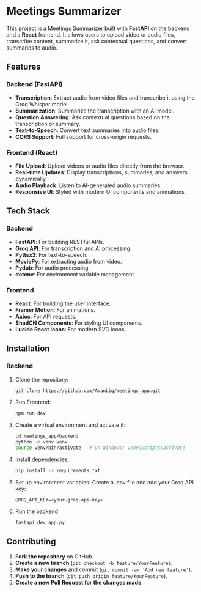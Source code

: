 # Meetings Summarizer

This project is a Meetings Summarizer built with **FastAPI** on the backend and a **React** frontend. It allows users to upload video or audio files, transcribe content, summarize it, ask contextual questions, and convert summaries to audio.

## Features

### Backend (FastAPI)
- **Transcription**: Extract audio from video files and transcribe it using the Groq Whisper model.
- **Summarization**: Summarize the transcription with an AI model.
- **Question Answering**: Ask contextual questions based on the transcription or summary.
- **Text-to-Speech**: Convert text summaries into audio files.
- **CORS Support**: Full support for cross-origin requests.

### Frontend (React)
- **File Upload**: Upload videos or audio files directly from the browser.
- **Real-time Updates**: Display transcriptions, summaries, and answers dynamically.
- **Audio Playback**: Listen to AI-generated audio summaries.
- **Responsive UI**: Styled with modern UI components and animations.

## Tech Stack

### Backend
- **FastAPI**: For building RESTful APIs.
- **Groq API**: For transcription and AI processing.
- **Pyttsx3**: For text-to-speech.
- **MoviePy**: For extracting audio from video.
- **Pydub**: For audio processing.
- **dotenv**: For environment variable management.

### Frontend
- **React**: For building the user interface.
- **Framer Motion**: For animations.
- **Axios**: For API requests.
- **ShadCN Components**: For styling UI components.
- **Lucide React Icons**: For modern SVG icons.

## Installation

### Backend

1. Clone the repository:
   ```bash
   git clone https://github.com/Amanbig/meetings_app.git
   ```

2. Run Frontend:
    ```bash
    npm run dev
    ```

3. Create a virtual environment and activate it:
    ```bash
    cd meetings_app/backend
    python -m venv venv
    source venv/bin/activate   # On Windows: venv\Scripts\activate
    ```

4. Install dependencies:
    ```bash
    pip install -r requirements.txt
    ```

5. Set up environment variables: Create a .env file and add your Groq API key:
    ```
    GROQ_API_KEY=<your-groq-api-key>
    ```

6. Run the backend
    ```bash
    fastapi dev app.py
    ```

## Contributing

1. **Fork the repository** on GitHub.
2. **Create a new branch** (`git checkout -b feature/YourFeature`).
3. **Make your changes** and commit (`git commit -am 'Add new feature'`).
4. **Push to the branch** (`git push origin feature/YourFeature`).
5. **Create a new Pull Request for the changes made**.